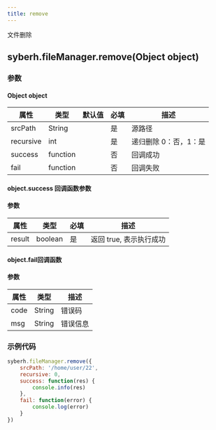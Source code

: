 ```yaml
---
title: remove
---
```


文件删除


## syberh.fileManager.remove(Object object)
### 参数
#### Object object
| 属性     | 类型   | 默认值  |  必填 | 描述                         |
| ---------- | ------- | -------- | ---------------- | ----------------------------------
| srcPath | String |  | 是| 源路径 |
| recursive | int |  | 是 | 递归删除 0：否，1：是 |
| success | function |  |  否     | 回调成功   |
| fail   | function |  |  否     | 回调失败      |

#### object.success 回调函数参数

#### 参数

| 属性   | 类型    | 必填 | 描述                    |
| ------ | ------- | ---- | ----------------------- |
| result | boolean | 是   | 返回 true, 表示执行成功 |

#### object.fail回调函数
#### 参数
| 属性 | 类型  | 描述 |
| -- | -- | -- |
| code | String | 错误码 |
| msg | String  | 错误信息 |

### 示例代码

```javascript
syberh.fileManager.remove({
    srcPath: '/home/user/22',
    recursive: 0,
    success: function(res) {
        console.info(res)
    },
    fail: function(error) {
        console.log(error)
    }
})
```

